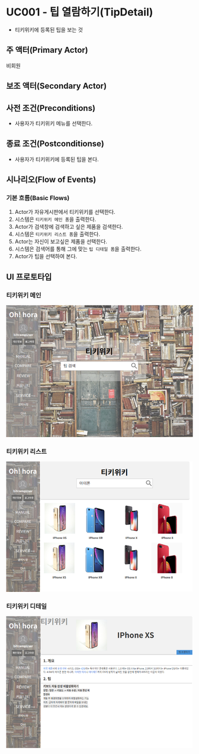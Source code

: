 # UC001 - 팁 열람하기(TipDetail)
- 티키위키에 등록된 팁을 보는 것

## 주 액터(Primary Actor)
비회원

## 보조 액터(Secondary Actor)

## 사전 조건(Preconditions)
- 사용자가 티키위키 메뉴를 선택한다.

## 종료 조건(Postconditionse)
- 사용자가 티키위키에 등록된 팁을 본다.

## 시나리오(Flow of Events)

### 기본 흐름(Basic Flows)
1. Actor가 자유게시판에서 티키위키를 선택한다.
2. 시스템은 `티키위키 메인 폼`을 출력한다.
3. Actor가 검색창에 검색하고 싶은 제품을 검색한다.
2. 시스템은 `티키위키 리스트 폼`을 출력한다.
3. Actor는 자신이 보고싶은 제품을 선택한다.
4. 시스템은 검색어를 통해 그에 맞는 `팁 디테일 폼`을 출력한다.
5. Actor가 팁을 선택하여 본다.

## UI 프로토타입

### 티키위키 메인
![티키위키 메인](./images/woo-tikiwikimain.png)

### 티키위키 리스트
![티키위키 리스트](./images/woo-tikiwikiList.png)

### 티키위키 디테일
![티키위키 디테일](./images/woo-tikiwikiDetail.png)